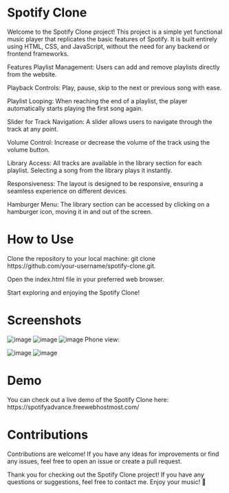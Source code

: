 <h1>Spotify Clone</h1>
Welcome to the Spotify Clone project! This project is a simple yet functional music player that replicates the basic features of Spotify. It is built entirely using HTML, CSS, and JavaScript, without the need for any backend or frontend frameworks.

Features
Playlist Management: Users can add and remove playlists directly from the website.

Playback Controls: Play, pause, skip to the next or previous song with ease.

Playlist Looping: When reaching the end of a playlist, the player automatically starts playing the first song again.

Slider for Track Navigation: A slider allows users to navigate through the track at any point.

Volume Control: Increase or decrease the volume of the track using the volume button.

Library Access: All tracks are available in the library section for each playlist. Selecting a song from the library plays it instantly.

Responsiveness: The layout is designed to be responsive, ensuring a seamless experience on different devices.

Hamburger Menu: The library section can be accessed by clicking on a hamburger icon, moving it in and out of the screen.

<h1>How to Use</h1>
Clone the repository to your local machine:
  git clone https://github.com/your-username/spotify-clone.git.
  
  Open the index.html file in your preferred web browser.
  
Start exploring and enjoying the Spotify Clone!

<h1>Screenshots</h1>

![image](https://github.com/HuzTahir/SpotifyClone/assets/125734950/2bd6ed45-c484-469c-af08-174909682158)
![image](https://github.com/HuzTahir/SpotifyClone/assets/125734950/f0637e3b-9e9e-4f53-bb3c-ffd8423c7970)
![image](https://github.com/HuzTahir/SpotifyClone/assets/125734950/d3400923-436b-4c6b-9ec1-ed4a577ad193)
Phone view:

![image](https://github.com/HuzTahir/SpotifyClone/assets/125734950/79e7555c-a1bc-4943-be5e-e9464502ad69)
![image](https://github.com/HuzTahir/SpotifyClone/assets/125734950/0969f9a6-df21-4328-909f-20fb1dbd27d4)

<h1>Demo</h1>
You can check out a live demo of the Spotify Clone here: https://spotifyadvance.freewebhostmost.com/

<h1>Contributions</h1>
Contributions are welcome! If you have any ideas for improvements or find any issues, feel free to open an issue or create a pull request.


Thank you for checking out the Spotify Clone project! If you have any questions or suggestions, feel free to contact me. Enjoy your music! 🎵

